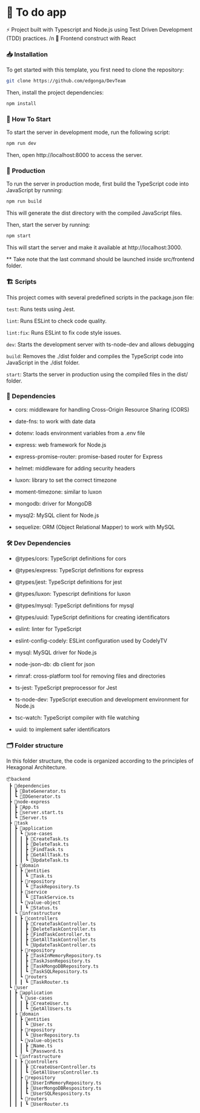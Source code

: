 # 🦋 To do app

⚡ Project built with Typescript and Node.js using Test Driven Development (TDD) practices. /n
🚀 Frontend construct with React

### 📥 Installation

To get started with this template, you first need to clone the repository:

```bash
git clone https://github.com/edgonga/DevTeam
```

Then, install the project dependencies:

```bash
npm install
```

### 🏁 How To Start

To start the server in development mode, run the following script:
```bash
npm run dev
```
Then, open http://localhost:8000 to access the server.


### 🚀 Production

To run the server in production mode, first build the TypeScript code into JavaScript by running:

```bash
npm run build
```

This will generate the dist directory with the compiled JavaScript files.

Then, start the server by running:

```bash
npm start
```

This will start the server and make it available at http://localhost:3000.

** Take note that the last command should be launched inside src/frontend folder.


### 🏗️ Scripts
This project comes with several predefined scripts in the package.json file:

```test```: Runs tests using Jest.

```lint```: Runs ESLint to check code quality.

```lint:fix```: Runs ESLint to fix code style issues.

```dev```: Starts the development server with ts-node-dev and allows debugging

```build```: Removes the ./dist folder and compiles the TypeScript code into JavaScript in the ./dist folder.

```start```: Starts the server in production using the compiled files in the dist/ folder.

### 📝 Dependencies

- cors: middleware for handling Cross-Origin Resource Sharing (CORS)

- date-fns: to work with date data

- dotenv: loads environment variables from a .env file

- express: web framework for Node.js

- express-promise-router: promise-based router for Express

- helmet: middleware for adding security headers

- luxon: library to set the correct timezone

- moment-timezone: similar to luxon

- mongodb: driver for MongoDB

- mysql2: MySQL client for Node.js

- sequelize: ORM (Object Relational Mapper) to work with MySQL

### 🛠️ Dev Dependencies

- @types/cors: TypeScript definitions for cors

- @types/express: TypeScript definitions for express

- @types/jest: TypeScript definitions for jest

- @types/luxon: Typescript definitions for luxon

- @types/mysql: TypeScript definitions for mysql

- @types/uuid: TypeScript definitions for creating identificators

- eslint: linter for TypeScript

- eslint-config-codely: ESLint configuration used by CodelyTV

- mysql: MySQL driver for Node.js

- node-json-db: db client for json

- rimraf: cross-platform tool for removing files and directories

- ts-jest: TypeScript preprocessor for Jest

- ts-node-dev: TypeScript execution and development environment for Node.js

- tsc-watch: TypeScript compiler with file watching

- uuid: to implement safer identificators

### 🗂️ Folder structure

In this folder structure, the code is organized according to the principles of Hexagonal Architecture. 

```
📦backend
 ┣ 📂dependencies
 ┃ ┣ 📜DateGenerator.ts
 ┃ ┗ 📜IDGenerator.ts
 ┣ 📂node-express
 ┃ ┣ 📜App.ts
 ┃ ┣ 📜server.start.ts
 ┃ ┗ 📜Server.ts
 ┣ 📂task
 ┃ ┣ 📂application
 ┃ ┃ ┗ 📂use-cases
 ┃ ┃ ┃ ┣ 📜CreateTask.ts
 ┃ ┃ ┃ ┣ 📜DeleteTask.ts
 ┃ ┃ ┃ ┣ 📜FindTask.ts
 ┃ ┃ ┃ ┣ 📜GetAllTask.ts
 ┃ ┃ ┃ ┗ 📜UpdateTask.ts
 ┃ ┣ 📂domain
 ┃ ┃ ┣ 📂entities
 ┃ ┃ ┃ ┗ 📜Task.ts
 ┃ ┃ ┣ 📂repository
 ┃ ┃ ┃ ┗ 📜TaskRepository.ts
 ┃ ┃ ┣ 📂service
 ┃ ┃ ┃ ┗ 📜ITaskService.ts
 ┃ ┃ ┗ 📂value-object
 ┃ ┃ ┃ ┗ 📜Status.ts
 ┃ ┗ 📂infrastructure
 ┃ ┃ ┣ 📂controllers
 ┃ ┃ ┃ ┣ 📜CreateTaskController.ts
 ┃ ┃ ┃ ┣ 📜DeleteTaskController.ts
 ┃ ┃ ┃ ┣ 📜FindTaskController.ts
 ┃ ┃ ┃ ┣ 📜GetAllTaskController.ts
 ┃ ┃ ┃ ┗ 📜UpdateTaskController.ts
 ┃ ┃ ┣ 📂repository
 ┃ ┃ ┃ ┣ 📜TaskInMemoryRepository.ts
 ┃ ┃ ┃ ┣ 📜TaskJsonRepository.ts
 ┃ ┃ ┃ ┣ 📜TaskMongoDBRepository.ts
 ┃ ┃ ┃ ┗ 📜TaskSQLRepository.ts
 ┃ ┃ ┗ 📂routers
 ┃ ┃ ┃ ┗ 📜TaskRouter.ts
 ┗ 📂user
 ┃ ┣ 📂application
 ┃ ┃ ┗ 📂use-cases
 ┃ ┃ ┃ ┣ 📜CreateUser.ts
 ┃ ┃ ┃ ┗ 📜GetAllUsers.ts
 ┃ ┣ 📂domain
 ┃ ┃ ┣ 📂entities
 ┃ ┃ ┃ ┗ 📜User.ts
 ┃ ┃ ┣ 📂repository
 ┃ ┃ ┃ ┗ 📜UserRepository.ts
 ┃ ┃ ┗ 📂value-objects
 ┃ ┃ ┃ ┣ 📜Name.ts
 ┃ ┃ ┃ ┗ 📜Password.ts
 ┃ ┗ 📂infrastructure
 ┃ ┃ ┣ 📂controllers
 ┃ ┃ ┃ ┣ 📜CreateUserController.ts
 ┃ ┃ ┃ ┗ 📜GetAllUsersController.ts
 ┃ ┃ ┣ 📂repository
 ┃ ┃ ┃ ┣ 📜UserInMemoryRepository.ts
 ┃ ┃ ┃ ┣ 📜UserMongoDBRespository.ts
 ┃ ┃ ┃ ┗ 📜UserSQLRespository.ts
 ┃ ┃ ┗ 📂routers
 ┃ ┃ ┃ ┗ 📜UserRouter.ts
```



